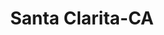 ---
title: Santa Clarita-CA
slug: santa-clarita-ca
f_state:
- cms/state/california.md
f_locations:
- cms/payday-loan/advance-check-cashing-3268.md
- cms/payday-loan/advance-check-cashing-3269.md
- cms/payday-loan/advance-check-cashing-3270.md
- cms/payday-loan/cash-america-financial-svcs-6680.md
- cms/payday-loan/check-into-cash-of-california-13299.md
- cms/payday-loan/money-express-21236.md
- cms/payday-loan/simpson-dene-check-cashing-26488.md
updated-on: '2024-05-30T13:41:28.615Z'
created-on: '2024-05-30T13:41:28.615Z'
published-on: '2024-05-30T13:54:32.469Z'
f_city: Santa Clarita
layout: '[city].html'
tags: city
---
